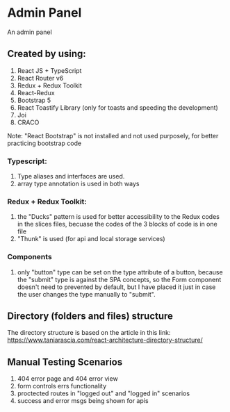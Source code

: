 # Admin Panel

An admin panel

## Created by using:

1. React JS + TypeScript
2. React Router v6
3. Redux + Redux Toolkit
4. React-Redux
5. Bootstrap 5
6. React Toastify Library (only for toasts and speeding the development)
7. Joi
8. CRACO

Note: "React Bootstrap" is not installed and not used purposely, for better practicing bootstrap code

### Typescript:

1. Type aliases and interfaces are used.
2. array type annotation is used in both ways

### Redux + Redux Toolkit:

1. the "Ducks" pattern is used for better accessibility to the Redux codes in the slices files, becuase the codes of the 3 blocks of code is in one file
2. "Thunk" is used (for api and local storage services)

### Components

1. only "button" type can be set on the type attribute of a button, because the "submit" type is against the SPA concepts, so the Form component doesn't need to prevented by default, but I have placed it just in case the user changes the type manually to "submit".

## Directory (folders and files) structure

The directory structure is based on the article in this link: https://www.taniarascia.com/react-architecture-directory-structure/

## Manual Testing Scenarios

1. 404 error page and 404 error view
2. form controls errs functionality
3. proctected routes in "logged out" and "logged in" scenarios
4. success and error msgs being shown for apis
